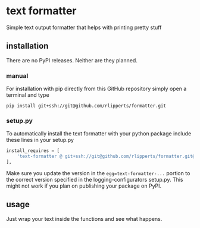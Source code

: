 # text formatter
Simple text output formatter that helps with printing pretty stuff 

## installation
There are no PyPI releases. Neither are they planned.

### manual
For installation with pip directly from this GitHub repository simply open a terminal and type
```
pip install git+ssh://git@github.com/rlipperts/formatter.git
```

### setup.py
To automatically install the text formatter with your python package include these lines in your setup.py
```python
install_requires = [
    'text-formatter @ git+ssh://git@github.com/rlipperts/formatter.git@master#egg=text-formatter-0.0.2',
],
```
Make sure you update the version in the `egg=text-formatter-...` portion to the correct version specified in the logging-configurators setup.py. This might not work if you plan on publishing your package on PyPI.

## usage

Just wrap your text inside the functions and see what happens.
